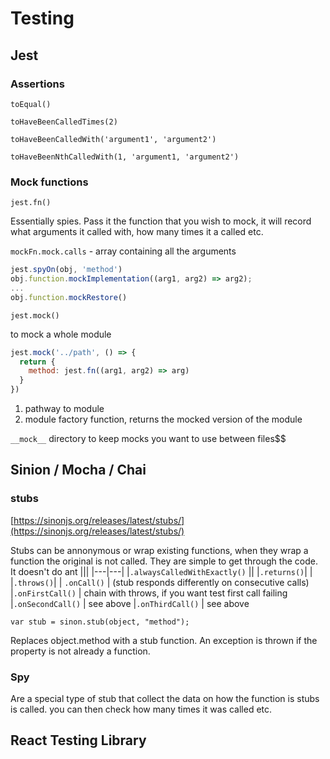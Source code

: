# Testing

## Jest 

### Assertions 

`toEqual()`

`toHaveBeenCalledTimes(2)`

`toHaveBeenCalledWith('argument1', 'argument2')`

`toHaveBeenNthCalledWith(1, 'argument1, 'argument2')`

### Mock functions 

`jest.fn()`

Essentially spies. Pass it the function that you wish to mock, it will record what arguments it called with, how many times it a called etc.

`mockFn.mock.calls` - array containing all the arguments 

```js
jest.spyOn(obj, 'method')
obj.function.mockImplementation((arg1, arg2) => arg2);
...
obj.function.mockRestore()
```

`jest.mock()`

to mock a whole module

```js
jest.mock('../path', () => { 
  return {
    method: jest.fn((arg1, arg2) => arg)
  }
})
```
1. pathway to module
2. module factory function, returns the mocked version of the module

`__mock__` directory to keep mocks you want to use between files$$

## Sinion / Mocha / Chai

### stubs

[https://sinonjs.org/releases/latest/stubs/](https://sinonjs.org/releases/latest/stubs/)

Stubs can be annonymous or wrap existing functions, when they wrap a function the original is not called.
They are simple to get through the code. It doesn't do ant 
|||
|---|---|
|`.alwaysCalledWithExactly()` ||
|`.returns()`| |
|`.throws()`| 
| `.onCall()` | (stub responds differently on consecutive calls)
|`.onFirstCall()` | chain with throws, if you want test first call failing 
|`.onSecondCall()` | see above
|`.onThirdCall()` | see above

`var stub = sinon.stub(object, "method");`

Replaces object.method with a stub function. An exception is thrown if the property is not already a function.

### Spy

Are a special type of stub that collect the data on how the function is stubs is called. you can then check how many times it was called etc. 

## React Testing Library
